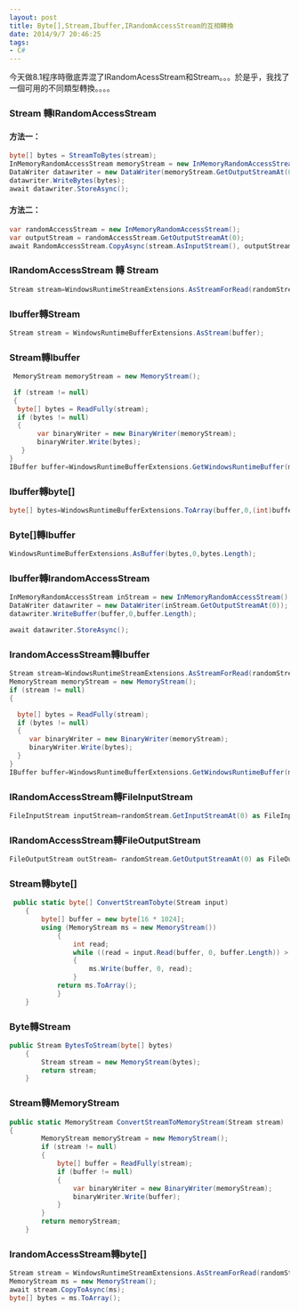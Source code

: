 ```yaml
---
layout: post
title: Byte[],Stream,Ibuffer,IRandomAccessStream的互相轉換
date: 2014/9/7 20:46:25
tags:
- C#
---
```


今天做8.1程序時徹底弄混了IRandomAcessStream和Stream。。。於是乎，我找了一個可用的不同類型轉換。。。。

### Stream 轉IRandomAccessStream

#### 方法一：

```csharp
byte[] bytes = StreamToBytes(stream);
InMemoryRandomAccessStream memoryStream = new InMemoryRandomAccessStream();
DataWriter datawriter = new DataWriter(memoryStream.GetOutputStreamAt(0));
datawriter.WriteBytes(bytes);
await datawriter.StoreAsync();
```


 <!--more-->


#### 方法二：

```csharp
var randomAccessStream = new InMemoryRandomAccessStream();
var outputStream = randomAccessStream.GetOutputStreamAt(0);
await RandomAccessStream.CopyAsync(stream.AsInputStream(), outputStream);
```

### IRandomAccessStream 轉 Stream

```csharp
Stream stream=WindowsRuntimeStreamExtensions.AsStreamForRead(randomStream.GetInputStreamAt(0));
```

### Ibuffer轉Stream

```csharp
Stream stream = WindowsRuntimeBufferExtensions.AsStream(buffer);
```

### Stream轉Ibuffer

```csharp
 MemoryStream memoryStream = new MemoryStream();           

 if (stream != null)
 {
  byte[] bytes = ReadFully(stream);
  if (bytes != null)
  {
       var binaryWriter = new BinaryWriter(memoryStream);
       binaryWriter.Write(bytes);
   }
}
IBuffer buffer=WindowsRuntimeBufferExtensions.GetWindowsRuntimeBuffer(memoryStream,0,(int)memoryStream.Length);
```

### Ibuffer轉byte[]

```csharp
byte[] bytes=WindowsRuntimeBufferExtensions.ToArray(buffer,0,(int)buffer.Length);
```

### Byte[]轉Ibuffer

```csharp
WindowsRuntimeBufferExtensions.AsBuffer(bytes,0,bytes.Length);
```

### Ibuffer轉IrandomAccessStream

```csharp
InMemoryRandomAccessStream inStream = new InMemoryRandomAccessStream();
DataWriter datawriter = new DataWriter(inStream.GetOutputStreamAt(0));
datawriter.WriteBuffer(buffer,0,buffer.Length);

await datawriter.StoreAsync();
```

### IrandomAccessStream轉Ibuffer

```csharp
Stream stream=WindowsRuntimeStreamExtensions.AsStreamForRead(randomStream.GetInputStreamAt(0));
MemoryStream memoryStream = new MemoryStream();           
if (stream != null)
{

  byte[] bytes = ReadFully(stream);
  if (bytes != null)
  {
     var binaryWriter = new BinaryWriter(memoryStream);
     binaryWriter.Write(bytes);
  }
}
IBuffer buffer=WindowsRuntimeBufferExtensions.GetWindowsRuntimeBuffer(memoryStream,0,(int)memoryStream.Length);
```
### IRandomAccessStream轉FileInputStream

```csharp
FileInputStream inputStream=randomStream.GetInputStreamAt(0) as FileInputStream;
```

### IRandomAccessStream轉FileOutputStream

```csharp
FileOutputStream outStream= randomStream.GetOutputStreamAt(0) as FileOutputStream;
```

### Stream轉byte[]

```csharp
 public static byte[] ConvertStreamTobyte(Stream input)
    {
        byte[] buffer = new byte[16 * 1024];
        using (MemoryStream ms = new MemoryStream())
            {
                int read;
                while ((read = input.Read(buffer, 0, buffer.Length)) > 0)
                {
                    ms.Write(buffer, 0, read);
                }
            return ms.ToArray();
            }
    }
```

### Byte轉Stream

```csharp
public Stream BytesToStream(byte[] bytes)
    {
        Stream stream = new MemoryStream(bytes);
        return stream;
    }
```

### Stream轉MemoryStream

```csharp
public static MemoryStream ConvertStreamToMemoryStream(Stream stream)
{
        MemoryStream memoryStream = new MemoryStream();
        if (stream != null)
        {
            byte[] buffer = ReadFully(stream);
            if (buffer != null)
            {
                var binaryWriter = new BinaryWriter(memoryStream);
                binaryWriter.Write(buffer);
            }
        }
        return memoryStream;
    }
```

### IrandomAccessStream轉byte[]

```csharp
Stream stream = WindowsRuntimeStreamExtensions.AsStreamForRead(randomStream.GetInputStreamAt(0));
MemoryStream ms = new MemoryStream();
await stream.CopyToAsync(ms);
byte[] bytes = ms.ToArray();
```